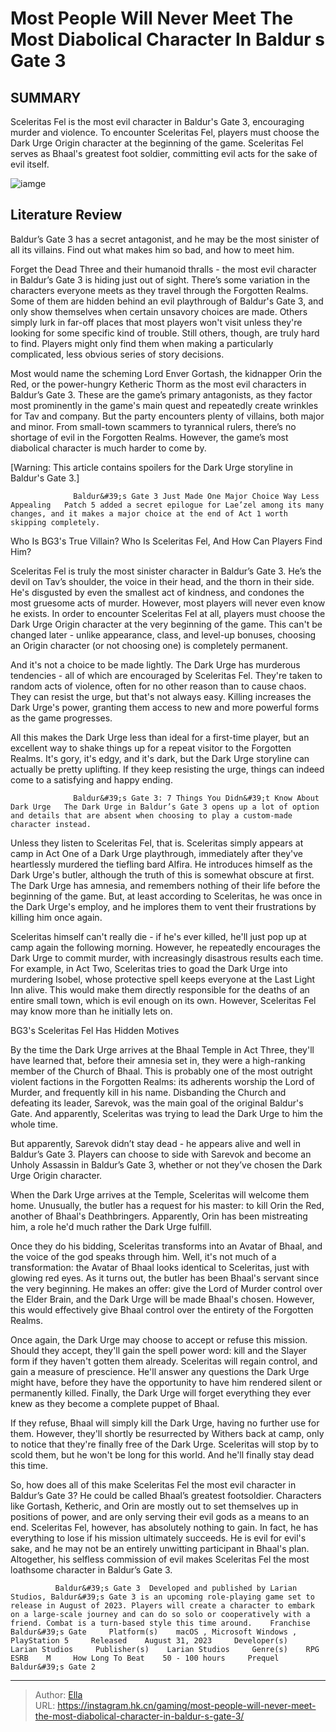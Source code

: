# Most People Will Never Meet The Most Diabolical Character In Baldur s Gate 3


## SUMMARY 



  Sceleritas Fel is the most evil character in Baldur&#39;s Gate 3, encouraging murder and violence.   To encounter Sceleritas Fel, players must choose the Dark Urge Origin character at the beginning of the game.   Sceleritas Fel serves as Bhaal&#39;s greatest foot soldier, committing evil acts for the sake of evil itself.  

![iamge](https://static1.srcdn.com/wordpress/wp-content/uploads/2023/12/most-people-will-never-meet-the-most-diabolical-character-in-baldur-s-gate-3.jpg)

## Literature Review

Baldur’s Gate 3 has a secret antagonist, and he may be the most sinister of all its villains. Find out what makes him so bad, and how to meet him.




Forget the Dead Three and their humanoid thralls - the most evil character in Baldur’s Gate 3 is hiding just out of sight. There’s some variation in the characters everyone meets as they travel through the Forgotten Realms. Some of them are hidden behind an evil playthrough of Baldur&#39;s Gate 3, and only show themselves when certain unsavory choices are made. Others simply lurk in far-off places that most players won&#39;t visit unless they&#39;re looking for some specific kind of trouble. Still others, though, are truly hard to find. Players might only find them when making a particularly complicated, less obvious series of story decisions.




Most would name the scheming Lord Enver Gortash, the kidnapper Orin the Red, or the power-hungry Ketheric Thorm as the most evil characters in Baldur’s Gate 3. These are the game’s primary antagonists, as they factor most prominently in the game&#39;s main quest and repeatedly create wrinkles for Tav and company. But the party encounters plenty of villains, both major and minor. From small-town scammers to tyrannical rulers, there’s no shortage of evil in the Forgotten Realms. However, the game’s most diabolical character is much harder to come by.

[Warning: This article contains spoilers for the Dark Urge storyline in Baldur&#39;s Gate 3.]

                  Baldur&#39;s Gate 3 Just Made One Major Choice Way Less Appealing   Patch 5 added a secret epilogue for Lae’zel among its many changes, and it makes a major choice at the end of Act 1 worth skipping completely.   


 Who Is BG3&#39;s True Villain? 
Who Is Sceleritas Fel, And How Can Players Find Him?
          




Sceleritas Fel is truly the most sinister character in Baldur’s Gate 3. He’s the devil on Tav’s shoulder, the voice in their head, and the thorn in their side. He&#39;s disgusted by even the smallest act of kindness, and condones the most gruesome acts of murder. However, most players will never even know he exists. In order to encounter Sceleritas Fel at all, players must choose the Dark Urge Origin character at the very beginning of the game. This can&#39;t be changed later - unlike appearance, class, and level-up bonuses, choosing an Origin character (or not choosing one) is completely permanent.

And it&#39;s not a choice to be made lightly. The Dark Urge has murderous tendencies - all of which are encouraged by Sceleritas Fel. They&#39;re taken to random acts of violence, often for no other reason than to cause chaos. They can resist the urge, but that&#39;s not always easy. Killing increases the Dark Urge&#39;s power, granting them access to new and more powerful forms as the game progresses.




All this makes the Dark Urge less than ideal for a first-time player, but an excellent way to shake things up for a repeat visitor to the Forgotten Realms. It&#39;s gory, it&#39;s edgy, and it&#39;s dark, but the Dark Urge storyline can actually be pretty uplifting. If they keep resisting the urge, things can indeed come to a satisfying and happy ending.

                  Baldur&#39;s Gate 3: 7 Things You Didn&#39;t Know About Dark Urge   The Dark Urge in Baldur’s Gate 3 opens up a lot of option and details that are absent when choosing to play a custom-made character instead.   

Unless they listen to Sceleritas Fel, that is. Sceleritas simply appears at camp in Act One of a Dark Urge playthrough, immediately after they&#39;ve heartlessly murdered the tiefling bard Alfira. He introduces himself as the Dark Urge&#39;s butler, although the truth of this is somewhat obscure at first. The Dark Urge has amnesia, and remembers nothing of their life before the beginning of the game. But, at least according to Sceleritas, he was once in the Dark Urge&#39;s employ, and he implores them to vent their frustrations by killing him once again.




Sceleritas himself can&#39;t really die - if he&#39;s ever killed, he&#39;ll just pop up at camp again the following morning. However, he repeatedly encourages the Dark Urge to commit murder, with increasingly disastrous results each time. For example, in Act Two, Sceleritas tries to goad the Dark Urge into murdering Isobel, whose protective spell keeps everyone at the Last Light Inn alive. This would make them directly responsible for the deaths of an entire small town, which is evil enough on its own. However, Sceleritas Fel may know more than he initially lets on.



 BG3&#39;s Sceleritas Fel Has Hidden Motives 
         

By the time the Dark Urge arrives at the Bhaal Temple in Act Three, they&#39;ll have learned that, before their amnesia set in, they were a high-ranking member of the Church of Bhaal. This is probably one of the most outright violent factions in the Forgotten Realms: its adherents worship the Lord of Murder, and frequently kill in his name. Disbanding the Church and defeating its leader, Sarevok, was the main goal of the original Baldur&#39;s Gate. And apparently, Sceleritas was trying to lead the Dark Urge to him the whole time.






But apparently, Sarevok didn’t stay dead - he appears alive and well in Baldur’s Gate 3. Players can choose to side with Sarevok and become an Unholy Assassin in Baldur’s Gate 3, whether or not they’ve chosen the Dark Urge Origin character.




When the Dark Urge arrives at the Temple, Sceleritas will welcome them home. Unusually, the butler has a request for his master: to kill Orin the Red, another of Bhaal&#39;s Deathbringers. Apparently, Orin has been mistreating him, a role he&#39;d much rather the Dark Urge fulfill.

Once they do his bidding, Sceleritas transforms into an Avatar of Bhaal, and the voice of the god speaks through him. Well, it&#39;s not much of a transformation: the Avatar of Bhaal looks identical to Sceleritas, just with glowing red eyes. As it turns out, the butler has been Bhaal&#39;s servant since the very beginning. He makes an offer: give the Lord of Murder control over the Elder Brain, and the Dark Urge will be made Bhaal&#39;s chosen. However, this would effectively give Bhaal control over the entirety of the Forgotten Realms.




Once again, the Dark Urge may choose to accept or refuse this mission. Should they accept, they&#39;ll gain the spell power word: kill and the Slayer form if they haven&#39;t gotten them already. Sceleritas will regain control, and gain a measure of prescience. He&#39;ll answer any questions the Dark Urge might have, before they have the opportunity to have him rendered silent or permanently killed. Finally, the Dark Urge will forget everything they ever knew as they become a complete puppet of Bhaal.

If they refuse, Bhaal will simply kill the Dark Urge, having no further use for them. However, they&#39;ll shortly be resurrected by Withers back at camp, only to notice that they&#39;re finally free of the Dark Urge. Sceleritas will stop by to scold them, but he won&#39;t be long for this world. And he&#39;ll finally stay dead this time.

So, how does all of this make Sceleritas Fel the most evil character in Baldur’s Gate 3? He could be called Bhaal’s greatest footsoldier. Characters like Gortash, Ketheric, and Orin are mostly out to set themselves up in positions of power, and are only serving their evil gods as a means to an end. Sceleritas Fel, however, has absolutely nothing to gain. In fact, he has everything to lose if his mission ultimately succeeds. He is evil for evil&#39;s sake, and he may not be an entirely unwitting participant in Bhaal&#39;s plan. Altogether, his selfless commission of evil makes Sceleritas Fel the most loathsome character in Baldur’s Gate 3.




              Baldur&#39;s Gate 3  Developed and published by Larian Studios, Baldur&#39;s Gate 3 is an upcoming role-playing game set to release in August of 2023. Players will create a character to embark on a large-scale journey and can do so solo or cooperatively with a friend. Combat is a turn-based style this time around.    Franchise    Baldur&#39;s Gate     Platform(s)    macOS , Microsoft Windows , PlayStation 5     Released    August 31, 2023     Developer(s)    Larian Studios     Publisher(s)    Larian Studios     Genre(s)    RPG     ESRB    M     How Long To Beat    50 - 100 hours     Prequel    Baldur&#39;s Gate 2      


---

> Author: [Ella](https://instagram.hk.cn/)  
> URL: https://instagram.hk.cn/gaming/most-people-will-never-meet-the-most-diabolical-character-in-baldur-s-gate-3/  

